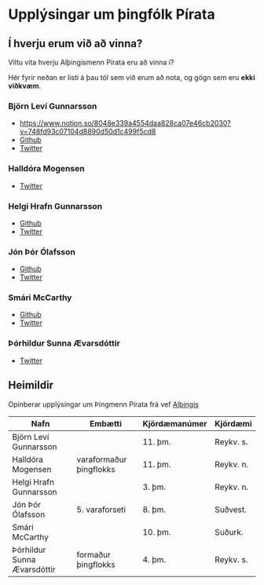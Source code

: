 # Upplýsingar um þingfólk Pírata

## Í hverju erum við að vinna?
Viltu vita hverju Alþingismenn Pírata eru að vinna í?

Hér fyrir neðan er listi á þau tól sem við erum að nota, og gögn sem eru **ekki viðkvæm**.

### Björn Leví Gunnarsson
* https://www.notion.so/8048e339a4554daa828ca07e46cb2030?v=748fd93c07104d8890d50d1c499f5cd8
* [Github](https://github.com/bjornlevi)
* [Twitter](https://twitter.com/_bjornlevi_)

### Halldóra Mogensen
* [Twitter](https://twitter.com/halldoramog)

### Helgi Hrafn Gunnarsson
* [Github](https://github.com/helgihg)
* [Twitter](https://twitter.com/helgihg)

### Jón Þór Ólafsson
* [Github](https://github.com/jonthorgal)
* [Twitter](https://twitter.com/jonthorolafsson)

### Smári McCarthy
* [Github](https://github.com/smari)
* [Twitter](https://twitter.com/smarimc)

### Þórhildur Sunna Ævarsdóttir
* [Twitter](https://twitter.com/sunnago)


## Heimildir
Opinberar upplýsingar um Þingmenn Pírata frá vef [Alþingis](https://www.althingi.is/thingmenn/thingflokkar/piratar/)

| Nafn | Embætti | Kjördæmanúmer | Kjördæmi |
|-|-|-|-|
|Björn Leví Gunnarsson | |		11. þm.	| Reykv. s.|
|Halldóra Mogensen|	varaformaður þingflokks | 11. þm.| Reykv. n.|
|Helgi Hrafn Gunnarsson | |	 3. þm. | Reykv. n.|
|Jón Þór Ólafsson|	5. varaforseti | 8. þm. | Suðvest.|
|Smári McCarthy| |10. þm. | Suðurk.|
|Þórhildur Sunna Ævarsdóttir|	formaður þingflokks | 4. þm. | Reykv. s.|
